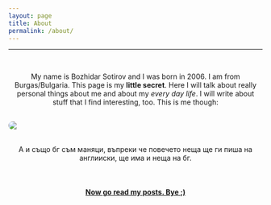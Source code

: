 ```yaml
---
layout: page
title: About
permalink: /about/
---
```


---
<br>
<center>
  
My name is Bozhidar Sotirov and I was born in 2006. I am from Burgas/Bulgaria. This page is my **little secret**. Here I will talk about really personal things about me and about my *every day life*. I will write about stuff that I find interesting, too. This is me though:  <br>


<img style = "  border-radius: 20px; margin: 0 auto; display: block;margin-top: 30px;" src = "/bojkos-thoughts/assets/images/me.jpg">  
  
 <br>

А и също бг съм маняци, въпреки че повечето неща ще ги пиша на англииски, ще има и неща на бг.  
  
</center>

<br>

<h4 style = "text-align: center; text-decoration: underline; ">Now go read my posts. Bye ;)</h4>
